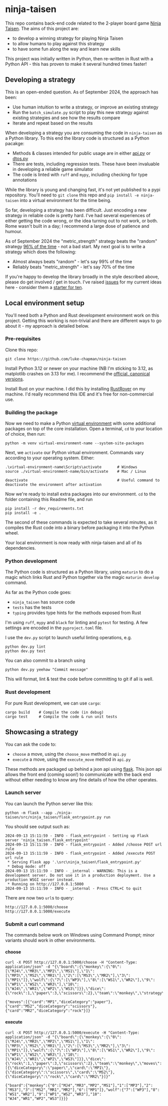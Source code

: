 # ninja-taisen

This repo contains back-end code related to the 2-player board game [Ninja Taisen](https://iellogames.com/jeux/ninja-taisen). The aims of this project are:
- to develop a winning strategy for playing Ninja Taisen
- to allow humans to play against this strategy
- to have some fun along the way and learn new skills

This project was initially written in Python, then re-written in Rust with a Python API - this has proven to make it several hundred times faster!

## Developing a strategy

This is an open-ended question. As of September 2024, the approach has been:
- Use human intuition to write a strategy, or improve an existing strategy
- Run the `batch_simulate.py` script to play this new strategy against existing strategies and see how the results compare
- Iterate and repeat based on the results

When developing a strategy you are consuming the code in `ninja-taisen` as a Python library. To this end the library code is structured as a Python pacakge:
- Methods & classes intended for public usage are in either [api.py](https://github.com/luke-chapman/ninja-taisen/blob/master/ninja_taisen/api.py) or [dtos.py](https://github.com/luke-chapman/ninja-taisen/blob/master/ninja_taisen/dtos.py)
- There are tests, including regression tests. These have been invaluable in developing a reliable game simulator 
- The code is linted with `ruff` and `mypy`, including checking for type annotations

While the library is young and changing fast, it's not yet published to a pypi repository. You'll need to `git clone` this repo and `pip install -e ninja-taisen` into a virtual environment for the time being.

So far, developing a strategy has been difficult. Just encoding a new strategy in reliable code is pretty hard. I've had several experiences of either getting the code wrong, or the idea turning out to not work, or both. Rome wasn't built in a day; I recommend a large dose of patience and humour.

As of September 2024 the "metric_strength" strategy beats the "random" strategy [96% of the time](https://github.com/luke-chapman/ninja-taisen/blob/9a8f6de6fd521aaf3df90f1663ad3a114c2ff20c/analysis/ninja-taisen-20240916_104134/metric_strength.csv#L2) - not a bad start. My next goal is to write a strategy which does the following:
- Almost always beats "random" - let's say 99% of the time
- Reliably beats "metric_strength" - let's say 70% of the time

If you're happy to develop the library broadly in the style described above, please do get involved / get in touch. I've raised [issues](https://github.com/luke-chapman/ninja-taisen/issues) for my current ideas here - consider them a [starter for ten](https://en.wiktionary.org/wiki/starter_for_ten).

## Local environment setup
You'll need both a Python and Rust development environment work on this project. Getting this working is non-trivial and there are different ways to go about it - my approach is detailed below.

### Pre-requisites
Clone this repo: 
```
git clone https://github.com/luke-chapman/ninja-taisen
```

Install Python 3.12 or newer on your machine (NB I'm sticking to 3.12, as matplotlib crashes on 3.13 for me). I recommend the [official, canonical versions](https://www.python.org/downloads/). 

Install Rust on your machine. I did this by installing [RustRover](https://www.jetbrains.com/rust/) on my machine. I'd really recommend this IDE and it's free for non-commercial use.

### Building the package

Now we need to make a Python [virtual environment](https://docs.python.org/3/library/venv.html) with some additional packages on top of the core installation. Open a terminal, `cd` to your location of choice, then run:
```
python -m venv virtual-environment-name --system-site-packages
```
Next, we `activate` our Python virtual environment. Commands vary according to your operating system. Either:
```
.\virtual-environment-name\Scripts\activate       # Windows
source ./virtual-environment-name/bin/activate    # Mac / Linux

deactivate                                        # Useful command to deactivate the environment after activation
```
Now we're ready to install extra packages into our environment. `cd` to the folder containing this Readme file, and run
```
pip install -r dev_requirements.txt
pip install -e .
```
The second of these commands is expected to take several minutes, as it compiles the Rust code into a binary before packaging it into the Python wheel.

Your local environment is now ready with ninja-taisen and all of its dependencies.

### Python development
The Python code is structured as a Python library, using `maturin` to do a magic which links Rust and Python together via the magic `maturin develop` command. 

As far as the Python code goes:
- `ninja_taisen` has source code
- `tests` has the tests
- `typing` provides type hints for the methods exposed from Rust

I'm using `ruff`, `mypy` and `black` for linting and `pytest` for testing. A few settings are encoded in the `pyproject.toml` file.

I use the `dev.py` script to launch useful linting operations, e.g.
```
python dev.py lint
python dev.py test
```
You can also commit to a branch using
```
python dev.py yeehaw "Commit message"
```
This will format, lint & test the code before committing to git if all is well.

### Rust development
For pure Rust development, we can use `cargo`:
```
cargo build    # Compile the code (in debug)
cargo test     # Compile the code & run unit tests
```

## Showcasing a strategy

You can ask the code to:
- `choose` a move, using the `choose_move` method in `api.py`
- `execute` a move, using the `execute_move` method in `api.py`

These methods are packaged up behind a json api using [flask](https://flask.palletsprojects.com). This json api allows the front end (coming soon!) to communicate with the back end without either needing to know any fine details of how the other operates.

### Launch server
You can launch the Python server like this:
```
python -m flask --app ./ninja-taisen/src/ninja_taisen/flask_entrypoint.py run
```
You should see output such as:
```
2024-09-13 15:11:59 - INFO - flask_entrypoint - Setting up Flask server 'ninja_taisen.flask_entrypoint'
2024-09-13 15:11:59 - INFO - flask_entrypoint - Added /choose POST url rule
2024-09-13 15:11:59 - INFO - flask_entrypoint - Added /execute POST url rule
 * Serving Flask app '.\src\ninja_taisen\flask_entrypoint.py'
 * Debug mode: off
2024-09-13 15:11:59 - INFO - _internal - WARNING: This is a development server. Do not use it in a production deployment. Use a production WSGI server instead.
 * Running on http://127.0.0.1:5000
2024-09-13 15:11:59 - INFO - _internal - Press CTRL+C to quit
```
There are now two `url`s to query:
```
http://127.0.0.1:5000/choose
http://127.0.0.1:5000/execute
```

### Submit a curl command
The commands below work on Windows using Command Prompt; minor variants should work in other environments.

#### choose
```
curl -X POST http://127.0.0.1:5000/choose -H "Content-Type: application/json" -d "{\"board\":{\"monkey\":{\"0\":[\"MJ4\",\"MR3\",\"MP2\",\"MS1\"],\"1\":[\"MP3\",\"MS2\",\"MR1\"],\"2\":[\"MS3\",\"MR2\"],\"3\":[\"MP1\"]},\"wolf\":{\"7\":[\"WP3\"],\"8\":[\"WS1\",\"WR2\"],\"9\":[\"WP1\",\"WS2\",\"WR3\"],\"10\":[\"WJ4\",\"WR1\",\"WP2\",\"WS3\"]}},\"dice\":{\"rock\":1,\"paper\":3,\"scissors\":2},\"team\":\"monkey\",\"strategy\":\"random\",\"seed\":42}"

{"moves":[{"card":"MP1","diceCategory":"paper"},{"card":"MS2","diceCategory":"scissors"},{"card":"MR2","diceCategory":"rock"}]}
```
#### execute
```
curl -X POST http://127.0.0.1:5000/execute -H "Content-Type: application/json" -d "{\"board\":{\"monkey\":{\"0\":[\"MJ4\",\"MR3\",\"MP2\",\"MS1\"],\"1\":[\"MP3\",\"MS2\",\"MR1\"],\"2\":[\"MS3\",\"MR2\"],\"3\":[\"MP1\"]},\"wolf\":{\"7\":[\"WP3\"],\"8\":[\"WS1\",\"WR2\"],\"9\":[\"WP1\",\"WS2\",\"WR3\"],\"10\":[\"WJ4\",\"WR1\",\"WP2\",\"WS3\"]}},\"dice\":{\"rock\":1,\"paper\":3,\"scissors\":2},\"team\":\"monkey\",\"moves\":[{\"diceCategory\":\"paper\",\"card\":\"MP1\"},{\"diceCategory\":\"scissors\",\"card\":\"MS2\"},{\"diceCategory\":\"rock\",\"card\":\"MR2\"}]}"

{"board":{"monkey":{"0":["MJ4","MR3","MP2","MS1"],"1":["MP3"],"2":["MS3"],"3":["MS2","MR1","MR2"],"6":["MP1"]},"wolf":{"7":["WP3"],"8":["WS1","WR2"],"9":["WP1","WS2","WR3"],"10":["WJ4","WR1","WP2","WS3"]}}}
```
